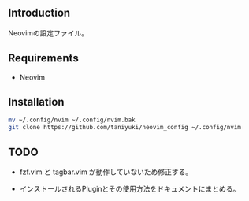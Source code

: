 ## Introduction

Neovimの設定ファイル。


## Requirements

- Neovim


## Installation

```bash
mv ~/.config/nvim ~/.config/nvim.bak
git clone https://github.com/taniyuki/neovim_config ~/.config/nvim
```


## TODO

- fzf.vim と tagbar.vim が動作していないため修正する。

- インストールされるPluginとその使用方法をドキュメントにまとめる。


